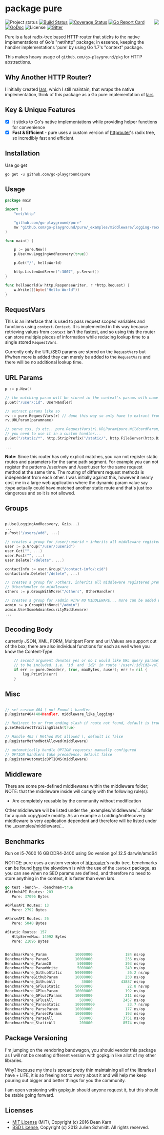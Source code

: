 package pure
============
<img align="right" src="https://raw.githubusercontent.com/go-playground/pure/master/logo.png">![Project status](https://img.shields.io/badge/version-5.0.2-green.svg)
[![Build Status](https://travis-ci.org/go-playground/pure.svg?branch=master)](https://travis-ci.org/go-playground/pure)
[![Coverage Status](https://coveralls.io/repos/github/go-playground/pure/badge.svg?branch=master)](https://coveralls.io/github/go-playground/pure?branch=master)
[![Go Report Card](https://goreportcard.com/badge/github.com/go-playground/pure)](https://goreportcard.com/report/github.com/go-playground/pure)
[![GoDoc](https://godoc.org/github.com/go-playground/pure?status.svg)](https://godoc.org/github.com/go-playground/pure)
![License](https://img.shields.io/dub/l/vibe-d.svg)
[![Gitter](https://badges.gitter.im/go-playground/pure.svg)](https://gitter.im/go-playground/pure?utm_source=badge&utm_medium=badge&utm_campaign=pr-badge)

Pure is a fast radix-tree based HTTP router that sticks to the native implementations of Go's "net/http" package;
in essence, keeping the handler implementations 'pure' by using Go 1.7's "context" package.

This makes heavy usage of `github.com/go-playground/pkg` for HTTP abstractions.

Why Another HTTP Router?
------------------------
I initially created [lars](https://github.com/go-playground/lars), which I still maintain, that wraps the native implementation, think of this package as a Go pure implementation of [lars](https://github.com/go-playground/lars)

Key & Unique Features 
--------------
- [x] It sticks to Go's native implementations while providing helper functions for convenience
- [x] **Fast & Efficient** - pure uses a custom version of [httprouter](https://github.com/julienschmidt/httprouter)'s radix tree, so incredibly fast and efficient.

Installation
-----------

Use go get 

```shell
go get -u github.com/go-playground/pure
```

Usage
------
```go
package main

import (
	"net/http"

	"github.com/go-playground/pure"
	mw "github.com/go-playground/pure/_examples/middleware/logging-recovery"
)

func main() {

	p := pure.New()
	p.Use(mw.LoggingAndRecovery(true))

	p.Get("/", helloWorld)

	http.ListenAndServe(":3007", p.Serve())
}

func helloWorld(w http.ResponseWriter, r *http.Request) {
	w.Write([]byte("Hello World"))
}
```

RequestVars
-----------
This is an interface that is used to pass request scoped variables and functions using `context.Context`.
It is implemented in this way because retrieving values from `context` isn't the fastest, and so using this 
the router can store multiple pieces of information while reducing lookup time to a single stored `RequestVars`.

Currently only the URL/SEO params are stored on the `RequestVars` but if/when more is added they can merely be added
to the `RequestVars` and there will be no additional lookup time.

URL Params
----------

```go
p := p.New()

// the matching param will be stored in the context's params with name "id"
p.Get("/user/:id", UserHandler)

// extract params like so
rv := pure.RequestVars(r) // done this way so only have to extract from context once, read above
rv.URLParam(paramname)

// serve css, js etc.. pure.RequestVars(r).URLParam(pure.WildcardParam) will return the remaining path if 
// you need to use it in a custom handler...
p.Get("/static/*", http.StripPrefix("/static/", http.FileServer(http.Dir("static"))).ServeHTTP)

...
```

**Note:** Since this router has only explicit matches, you can not register static routes and parameters for the same path segment. For example you can not register the patterns /user/new and /user/:user for the same request method at the same time. The routing of different request methods is independent from each other. I was initially against this, however it nearly cost me in a large web application where the dynamic param value say :type actually could have matched another static route and that's just too dangerous and so it is not allowed.

Groups
-----
```go

p.Use(LoggingAndRecovery, Gzip...)
...
p.Post("/users/add", ...)

// creates a group for /user/:userid + inherits all middleware registered previously by p
user := p.Group("/user/:userid")
user.Get("", ...)
user.Post("", ...)
user.Delete("/delete", ...)

contactInfo := user.Group("/contact-info/:cid")
contactinfo.Delete("/delete", ...)

// creates a group for /others, inherits all middleware registered previously by p + adds 
// OtherHandler to middleware
others := p.GroupWithMore("/others", OtherHandler)

// creates a group for /admin WITH NO MIDDLEWARE... more can be added using admin.Use()
admin := p.GroupWithNone("/admin")
admin.Use(SomeAdminSecurityMiddleware)
...
```

Decoding Body
-------------
currently JSON, XML, FORM, Multipart Form and url.Values are support out of the box; there are also 
individual functions for each as well when you know the Content-Type.
```go
	// second argument denotes yes or no I would like URL query parameter fields
	// to be included. i.e. 'id' and 'id2' in route '/user/:id?id2=val' should it be included.
	if err := pure.Decode(r, true, maxBytes, &user); err != nil {
		log.Println(err)
	}
```

Misc
-----
```go

// set custom 404 ( not Found ) handler
p.Register404(404Handler, middleware_like_logging)

// Redirect to or from ending slash if route not found, default is true
p.SetRedirectTrailingSlash(true)

// Handle 405 ( Method Not allowed ), default is false
p.RegisterMethodNotAllowed(middleware)

// automatically handle OPTION requests; manually configured
// OPTION handlers take precedence. default false
p.RegisterAutomaticOPTIONS(middleware)

```

Middleware
-----------
There are some pre-defined middlewares within the middleware folder; NOTE: that the middleware inside will
comply with the following rule(s):

* Are completely reusable by the community without modification

Other middleware will be listed under the _examples/middleware/... folder for a quick copy/paste modify. As an example a LoddingAndRecovery middleware is very application dependent and therefore will be listed under the _examples/middleware/...

Benchmarks
-----------
Run on i5-7600 16 GB DDR4-2400 using Go version go1.12.5 darwin/amd64

NOTICE: pure uses a custom version of [httprouter](https://github.com/julienschmidt/httprouter)'s radix tree, benchmarks can be found [here](https://github.com/deankarn/go-http-routing-benchmark/tree/pure-and-lars) the slowdown is with the use of the `context` package, as you can see when no SEO params are defined, and therefore no need to store anything in the context, it is faster than even lars.

```go
go test -bench=. -benchmem=true
#GithubAPI Routes: 203
   Pure: 37096 Bytes

#GPlusAPI Routes: 13
   Pure: 2792 Bytes

#ParseAPI Routes: 26
   Pure: 5040 Bytes

#Static Routes: 157
   HttpServeMux: 14992 Bytes
   Pure: 21096 Bytes


BenchmarkPure_Param             10000000               184 ns/op             384 B/op          2 allocs/op
BenchmarkPure_Param5            10000000               236 ns/op             384 B/op          2 allocs/op
BenchmarkPure_Param20            5000000               393 ns/op             384 B/op          2 allocs/op
BenchmarkPure_ParamWrite         5000000               240 ns/op             384 B/op          2 allocs/op
BenchmarkPure_GithubStatic      50000000                36.2 ns/op             0 B/op          0 allocs/op
BenchmarkPureGithubParam        10000000               230 ns/op             384 B/op          2 allocs/op
BenchmarkPure_GithubAll            30000             43887 ns/op           64130 B/op        334 allocs/op
BenchmarkPure_GPlusStatic       50000000                22.8 ns/op             0 B/op          0 allocs/op
BenchmarkPure_GPlusParam        10000000               192 ns/op             384 B/op          2 allocs/op
BenchmarkPure_GPlus2Params      10000000               211 ns/op             384 B/op          2 allocs/op
BenchmarkPure_GPlusAll            500000              2457 ns/op            4224 B/op         22 allocs/op
BenchmarkPure_ParseStatic       100000000               23.7 ns/op             0 B/op          0 allocs/op
BenchmarkPure_ParseParam        10000000               177 ns/op             384 B/op          2 allocs/op
BenchmarkPure_Parse2Params      10000000               193 ns/op             384 B/op          2 allocs/op
BenchmarkPure_ParseAll            500000              3751 ns/op            6144 B/op         32 allocs/op
BenchmarkPure_StaticAll           200000              8574 ns/op               0 B/op          0 allocs/op
```

Package Versioning
----------
I'm jumping on the vendoring bandwagon, you should vendor this package as I will not
be creating different version with gopkg.in like allot of my other libraries.

Why? because my time is spread pretty thin maintaining all of the libraries I have + LIFE,
it is so freeing not to worry about it and will help me keep pouring out bigger and better
things for you the community.

I am open versioning with gopkg.in should anyone request it, but this should be stable going forward.

Licenses
--------
- [MIT License](https://raw.githubusercontent.com/go-playground/pure/master/LICENSE) (MIT), Copyright (c) 2016 Dean Karn
- [BSD License](https://raw.githubusercontent.com/julienschmidt/httprouter/master/LICENSE), Copyright (c) 2013 Julien Schmidt. All rights reserved.
